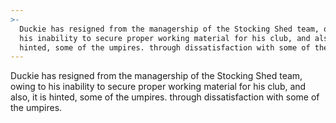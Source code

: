 ```yaml
---
>-
  Duckie has resigned from the managership of the Stocking Shed team, owing to
  his inability to secure proper working material for his club, and also, it is
  hinted, some of the umpires. through dissatisfaction with some of the umpires.
---
```


Duckie has resigned from the managership of the Stocking Shed team, owing to his inability to secure proper working material for his club, and also, it is hinted, some of the umpires. through dissatisfaction with some of the umpires.